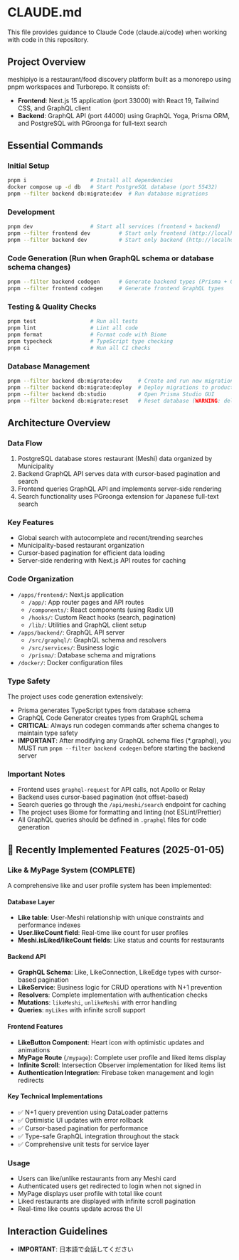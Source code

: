 # CLAUDE.md

This file provides guidance to Claude Code (claude.ai/code) when working with code in this repository.

## Project Overview

meshipiyo is a restaurant/food discovery platform built as a monorepo using pnpm workspaces and Turborepo. It consists of:
- **Frontend**: Next.js 15 application (port 33000) with React 19, Tailwind CSS, and GraphQL client
- **Backend**: GraphQL API (port 44000) using GraphQL Yoga, Prisma ORM, and PostgreSQL with PGroonga for full-text search

## Essential Commands

### Initial Setup
```bash
pnpm i                    # Install all dependencies
docker compose up -d db   # Start PostgreSQL database (port 55432)
pnpm --filter backend db:migrate:dev  # Run database migrations
```

### Development
```bash
pnpm dev                  # Start all services (frontend + backend)
pnpm --filter frontend dev         # Start only frontend (http://localhost:33000)
pnpm --filter backend dev          # Start only backend (http://localhost:44000)
```

### Code Generation (Run when GraphQL schema or database schema changes)
```bash
pnpm --filter backend codegen      # Generate backend types (Prisma + GraphQL)
pnpm --filter frontend codegen     # Generate frontend GraphQL types
```

### Testing & Quality Checks
```bash
pnpm test                 # Run all tests
pnpm lint                 # Lint all code
pnpm format               # Format code with Biome
pnpm typecheck            # TypeScript type checking
pnpm ci                   # Run all CI checks
```

### Database Management
```bash
pnpm --filter backend db:migrate:dev     # Create and run new migrations
pnpm --filter backend db:migrate:deploy  # Deploy migrations to production
pnpm --filter backend db:studio          # Open Prisma Studio GUI
pnpm --filter backend db:migrate:reset   # Reset database (WARNING: deletes all data)
```

## Architecture Overview

### Data Flow
1. PostgreSQL database stores restaurant (Meshi) data organized by Municipality
2. Backend GraphQL API serves data with cursor-based pagination and search
3. Frontend queries GraphQL API and implements server-side rendering
4. Search functionality uses PGroonga extension for Japanese full-text search

### Key Features

- Global search with autocomplete and recent/trending searches
- Municipality-based restaurant organization
- Cursor-based pagination for efficient data loading
- Server-side rendering with Next.js API routes for caching

### Code Organization

- `/apps/frontend/`: Next.js application
  - `/app/`: App router pages and API routes
  - `/components/`: React components (using Radix UI)
  - `/hooks/`: Custom React hooks (search, pagination)
  - `/lib/`: Utilities and GraphQL client setup
- `/apps/backend/`: GraphQL API server
  - `/src/graphql/`: GraphQL schema and resolvers
  - `/src/services/`: Business logic
  - `/prisma/`: Database schema and migrations
- `/docker/`: Docker configuration files

### Type Safety
The project uses code generation extensively:
- Prisma generates TypeScript types from database schema
- GraphQL Code Generator creates types from GraphQL schema
- **CRITICAL**: Always run codegen commands after schema changes to maintain type safety
- **IMPORTANT**: After modifying any GraphQL schema files (*.graphql), you MUST run `pnpm --filter backend codegen` before starting the backend server

### Important Notes
- Frontend uses `graphql-request` for API calls, not Apollo or Relay
- Backend uses cursor-based pagination (not offset-based)
- Search queries go through the `/api/meshi/search` endpoint for caching
- The project uses Biome for formatting and linting (not ESLint/Prettier)
- All GraphQL queries should be defined in `.graphql` files for code generation

## 🚀 Recently Implemented Features (2025-01-05)

### Like & MyPage System (COMPLETE)
A comprehensive like and user profile system has been implemented:

#### Database Layer
- **Like table**: User-Meshi relationship with unique constraints and performance indexes
- **User.likeCount field**: Real-time like count for user profiles
- **Meshi.isLiked/likeCount fields**: Like status and counts for restaurants

#### Backend API
- **GraphQL Schema**: Like, LikeConnection, LikeEdge types with cursor-based pagination
- **LikeService**: Business logic for CRUD operations with N+1 prevention
- **Resolvers**: Complete implementation with authentication checks
- **Mutations**: `likeMeshi`, `unlikeMeshi` with error handling
- **Queries**: `myLikes` with infinite scroll support

#### Frontend Features
- **LikeButton Component**: Heart icon with optimistic updates and animations
- **MyPage Route** (`/mypage`): Complete user profile and liked items display
- **Infinite Scroll**: Intersection Observer implementation for liked items list
- **Authentication Integration**: Firebase token management and login redirects

#### Key Technical Implementations
- ✅ N+1 query prevention using DataLoader patterns
- ✅ Optimistic UI updates with error rollback
- ✅ Cursor-based pagination for performance
- ✅ Type-safe GraphQL integration throughout the stack
- ✅ Comprehensive unit tests for service layer

### Usage
- Users can like/unlike restaurants from any Meshi card
- Authenticated users get redirected to login when not signed in
- MyPage displays user profile with total like count
- Liked restaurants are displayed with infinite scroll pagination
- Real-time like counts update across the UI

## Interaction Guidelines
- **IMPORTANT**: 日本語で会話してください